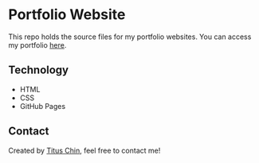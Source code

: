 Portfolio Website
=================
This repo holds the source files for my portfolio websites. You can access my portfolio [here](https://titus-chin.github.io).

## Technology
* HTML
* CSS
* GitHub Pages

## Contact
Created by [Titus Chin](https://www.linkedin.com/in/titus-chin-jun-hong/), feel free to contact me!
